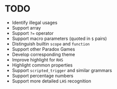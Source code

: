 # TODO

- Identify illegal usages
- Support array
- Support `?=` operator
- Support macro parameters (quoted in `$` pairs)
- Distinguish builtin `scope` and `function`
- Support other Paradox Games
- Develop corresponding theme
- Improve highlight for `RHS`
- Highlight common properties
- Support `scripted_trigger` and similar grammars
- Support percentage numbers
- Support more detailed `LHS` recognition
